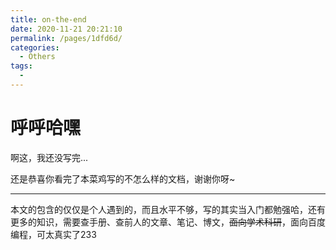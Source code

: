 ```yaml
---
title: on-the-end
date: 2020-11-21 20:21:10
permalink: /pages/1dfd6d/
categories:
  - Others
tags:
  - 
---
```

# 呼呼哈嘿

啊这，我还没写完...

还是恭喜你看完了本菜鸡写的不怎么样的文档，谢谢你呀~

---



本文的包含的仅仅是个人遇到的，而且水平不够，写的其实当入门都勉强哈，还有更多的知识，需要查手册、查前人的文章、笔记、博文，~~面向学术科研~~，面向百度编程，可太真实了233



